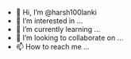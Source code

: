 - 👋 Hi, I’m @harsh100lanki
- 👀 I’m interested in ...
- 🌱 I’m currently learning ...
- 💞️ I’m looking to collaborate on ...
- 📫 How to reach me ...

<!---
harsh100lanki/harsh100lanki is a ✨ special ✨ repository because its `README.md` (this file) appears on your GitHub profile.
You can click the Preview link to take a look at your changes.
--->
